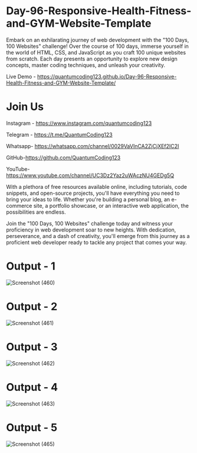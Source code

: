 # Day-96-Responsive-Health-Fitness-and-GYM-Website-Template

Embark on an exhilarating journey of web development with the "100 Days, 100 Websites" challenge! Over the course of 100 days, immerse yourself in the world of HTML, CSS, and JavaScript as you craft 100 unique websites from scratch. Each day presents an opportunity to explore new design concepts, master coding techniques, and unleash your creativity.

Live Demo - https://quantumcoding123.github.io/Day-96-Responsive-Health-Fitness-and-GYM-Website-Template/

# Join Us

Instagram - https://www.instagram.com/quantumcoding123

Telegram - https://t.me/QuantumCoding123

Whatsapp- https://whatsapp.com/channel/0029VaVInCA2ZjCjXEf2IC2I

GitHub-https://github.com/QuantumCoding123

YouTube-https://www.youtube.com/channel/UC3Dz2Yaz2uWAczNU4GEDg5Q

With a plethora of free resources available online, including tutorials, code snippets, and open-source projects, you'll have everything you need to bring your ideas to life. Whether you're building a personal blog, an e-commerce site, a portfolio showcase, or an interactive web application, the possibilities are endless.

Join the "100 Days, 100 Websites" challenge today and witness your proficiency in web development soar to new heights. With dedication, perseverance, and a dash of creativity, you'll emerge from this journey as a proficient web developer ready to tackle any project that comes your way.

# Output - 1

 ![Screenshot (460)](https://github.com/user-attachments/assets/bffff30b-3a75-44d8-939d-2f3e9dd231b0)

# Output - 2

![Screenshot (461)](https://github.com/user-attachments/assets/35c93bb4-d1c6-495d-ac58-435e7ad0cdf0)

# Output - 3

![Screenshot (462)](https://github.com/user-attachments/assets/2fea5433-008d-47ad-9949-2c7cf78bf1eb)

# Output - 4

![Screenshot (463)](https://github.com/user-attachments/assets/832a3bd1-0501-4dac-9dbc-4a041d9b84bf)

# Output - 5

![Screenshot (465)](https://github.com/user-attachments/assets/f2f44dd3-b905-4da7-bc5d-32fd1a5d53ed)

